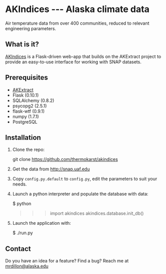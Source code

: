 AKIndices --- Alaska climate data
=================================

Air temperature data from over 400 communities, reduced to relevant engineering parameters.

What is it?
-----------

[AKIndices](http://akindices.akdillon.net) is a Flask-driven web-app that builds on
the AKExtract project to provide an easy-to-use interface for working with SNAP datasets.

Prerequisites
-------------

- [AKExtract](http://github.com/thermokarst/akextract)
- Flask (0.10.1)
- SQLAlchemy (0.8.2)
- psycopg2 (2.5.1)
- flask-wtf (0.9.1)
- numpy (1.7.1)
- PostgreSQL


Installation
------------

1) Clone the repo:

    git clone https://github.com/thermokarst/akindices

2) Get the data from http://snap.uaf.edu

3) Copy `config.py.default` to `config.py`, edit the parameters to suit your needs.

4) Launch a python interpreter and populate the database with data:

    $ python
    >>> import akindices
    >>> akindices.database.init_db()

5) Launch the application with:

    $ ./run.py


Contact
-------

Do you have an idea for a feature? Find a bug?
Reach me at [mrdillon@alaska.edu](mailto:mrdillon@alaska.edu)
